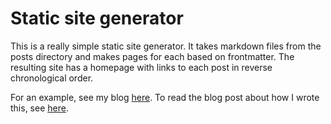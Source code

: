# Static site generator

This is a really simple static site generator. It takes markdown files from the
posts directory and makes pages for each based on frontmatter. The resulting
site has a homepage with links to each post in reverse chronological order.

For an example, see my blog [here][blog]. To read the blog post about how I
wrote this, see [here][post].

[blog]: https://1px.dev
[post]: https://1px.dev/posts/a-static-site-generator-in-python/
